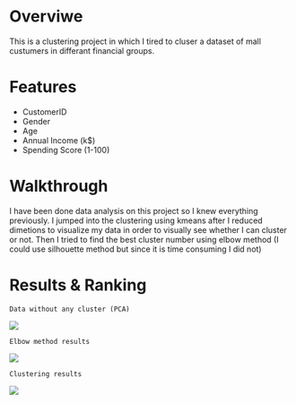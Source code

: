 # Overviwe
This is a clustering project in which I tired to cluser a dataset of mall custumers in differant financial groups.

# Features

- CustomerID 	
- Gender 	
- Age 	
- Annual Income (k$) 	
- Spending Score (1-100)

# Walkthrough

I have been done data analysis on this project so I knew everything previously. I jumped into the clustering using kmeans after I reduced
dimetions to visualize my data in order to visually see whether I can cluster or not. Then I tried to find the best cluster number using elbow method
(I could use silhouette method but since it is time consuming I did not)

# Results & Ranking



    Data without any cluster (PCA)
    

  ![](https://s21.picofile.com/file/8447385984/Annotation_2022_02_04_212555.jpg)


    Elbow method results
    

  ![](https://s21.picofile.com/file/8447386026/Annotation_2022_02_04_212659.jpg)



    Clustering results
    

  ![](https://s20.picofile.com/file/8447385992/Annotation_2022_02_04_212640.jpg)

